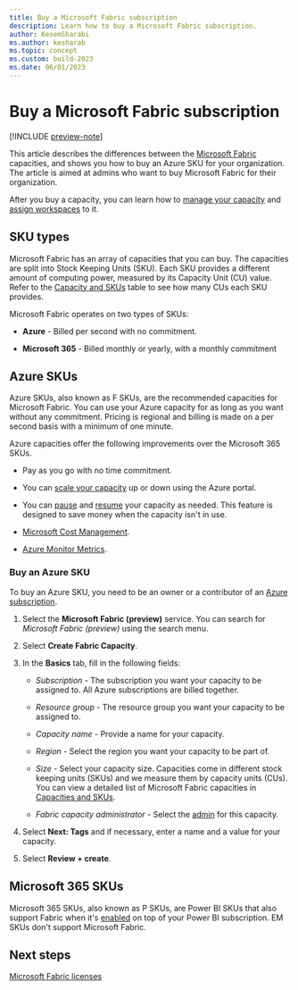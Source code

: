 ```yaml
---
title: Buy a Microsoft Fabric subscription
description: Learn how to buy a Microsoft Fabric subscription.
author: KesemSharabi
ms.author: kesharab
ms.topic: concept
ms.custom: build-2023
ms.date: 06/01/2023
---
```


# Buy a Microsoft Fabric subscription

[!INCLUDE [preview-note](../includes/preview-note.md)]

This article describes the differences between the [Microsoft Fabric](../get-started/microsoft-fabric-overview.md) capacities, and shows you how to buy an Azure SKU for your organization. The article is aimed at admins who want to buy Microsoft Fabric for their organization.

After you buy a capacity, you can learn how to [manage your capacity](/power-bi/enterprise/service-admin-premium-manage#manage-capacity) and [assign workspaces](/power-bi/enterprise/service-admin-premium-manage#assign-a-workspace-to-a-capacity) to it.

## SKU types

Microsoft Fabric has an array of capacities that you can buy. The capacities are split into Stock Keeping Units (SKU). Each SKU provides a different amount of computing power, measured by its Capacity Unit (CU) value. Refer to the [Capacity and SKUs](licenses.md#capacity-and-skus) table to see how many CUs each SKU provides.

Microsoft Fabric operates on two types of SKUs:

* **Azure** - Billed per second with no commitment.

* **Microsoft 365** - Billed monthly or yearly, with a monthly commitment

## Azure SKUs

Azure SKUs, also known as F SKUs, are the recommended capacities for Microsoft Fabric. You can use your Azure capacity for as long as you want without any commitment. Pricing is regional and billing is made on a per second basis with a minimum of one minute.

Azure capacities offer the following improvements over the Microsoft 365 SKUs.

* Pay as you go with no time commitment.

* You can [scale your capacity](scale-capacity.md) up or down using the Azure portal.

* You can [pause](pause-resume.md#pause-your-capacity) and [resume](pause-resume.md#resume-your-capacity) your capacity as needed. This feature is designed to save money when the capacity isn't in use.

* [Microsoft Cost Management](/azure/cost-management-billing/cost-management-billing-overview).

* [Azure Monitor Metrics](/azure/azure-monitor/essentials/data-platform-metrics).

### Buy an Azure SKU

To buy an Azure SKU, you need to be an owner or a contributor of an [Azure subscription](/azure/role-based-access-control/overview).

1. Select the **Microsoft Fabric (preview)** service. You can search for *Microsoft Fabric (preview)* using the search menu.

2. Select **Create Fabric Capacity**.

3. In the **Basics** tab, fill in the following fields:

    * *Subscription* - The subscription you want your capacity to be assigned to. All Azure subscriptions are billed together.

    * *Resource group* - The resource group you want your capacity to be assigned to.

    * *Capacity name* - Provide a name for your capacity.

    * *Region* - Select the region you want your capacity to be part of.

    * *Size* - Select your capacity size. Capacities come in different stock keeping units (SKUs) and we measure them by capacity units (CUs). You can view a detailed list of Microsoft Fabric capacities in [Capacities and SKUs](licenses.md#capacity-and-skus).

    * *Fabric capacity administrator* - Select the [admin](../admin/microsoft-fabric-admin.md#capacity-admin-roles) for this capacity.

4. Select **Next: Tags** and if necessary, enter a name and a value for your capacity.

5. Select **Review + create**.

## Microsoft 365 SKUs

Microsoft 365 SKUs, also known as P SKUs, are Power BI SKUs that also support Fabric when it's [enabled](../admin/fabric-switch.md) on top of your Power BI subscription. EM SKUs don't support Microsoft Fabric.

## Next steps

[Microsoft Fabric licenses](licenses.md)
